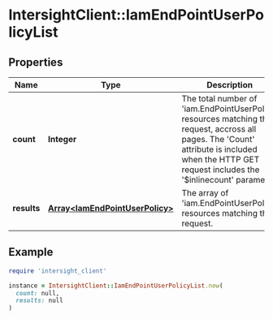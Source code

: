 # IntersightClient::IamEndPointUserPolicyList

## Properties

| Name | Type | Description | Notes |
| ---- | ---- | ----------- | ----- |
| **count** | **Integer** | The total number of &#39;iam.EndPointUserPolicy&#39; resources matching the request, accross all pages. The &#39;Count&#39; attribute is included when the HTTP GET request includes the &#39;$inlinecount&#39; parameter. | [optional] |
| **results** | [**Array&lt;IamEndPointUserPolicy&gt;**](IamEndPointUserPolicy.md) | The array of &#39;iam.EndPointUserPolicy&#39; resources matching the request. | [optional] |

## Example

```ruby
require 'intersight_client'

instance = IntersightClient::IamEndPointUserPolicyList.new(
  count: null,
  results: null
)
```

